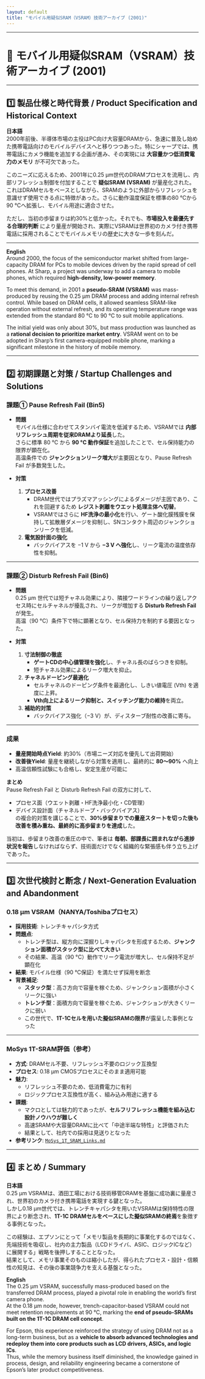 ```yaml
---
layout: default
title: "モバイル用疑似SRAM（VSRAM）技術アーカイブ (2001)"
---
```


---

# 📘 モバイル用疑似SRAM（VSRAM）技術アーカイブ (2001)

---

## 1️⃣ 製品仕様と時代背景 / Product Specification and Historical Context

**日本語**  
2000年前後、半導体市場の主役はPC向け大容量DRAMから、急速に普及し始めた携帯電話向けのモバイルデバイスへと移りつつあった。特にシャープでは、携帯電話にカメラ機能を追加する企画が進み、その実現には **大容量かつ低消費電力のメモリ** が不可欠であった。  

このニーズに応えるため、2001年に0.25 µm世代のDRAMプロセスを流用し、内部リフレッシュ制御を付加することで **疑似SRAM (VSRAM)** が量産化された。これはDRAMセルをベースとしながら、SRAMのように外部からリフレッシュを意識せず使用できる点に特徴があった。さらに動作温度保証を標準の80 °Cから90 °Cへ拡張し、モバイル用途に適合させた。  

ただし、当初の歩留まりは約30%と低かった。それでも、**市場投入を最優先する合理的判断** により量産が開始され、実際にVSRAMは世界初のカメラ付き携帯電話に採用されることでモバイルメモリの歴史に大きな一歩を刻んだ。  

---

**English**  
Around 2000, the focus of the semiconductor market shifted from large-capacity DRAM for PCs to mobile devices driven by the rapid spread of cell phones. At Sharp, a project was underway to add a camera to mobile phones, which required **high-density, low-power memory**.  

To meet this demand, in 2001 a **pseudo-SRAM (VSRAM)** was mass-produced by reusing the 0.25 µm DRAM process and adding internal refresh control. While based on DRAM cells, it allowed seamless SRAM-like operation without external refresh, and its operating temperature range was extended from the standard 80 °C to 90 °C to suit mobile applications.  

The initial yield was only about 30%, but mass production was launched as a **rational decision to prioritize market entry**. VSRAM went on to be adopted in Sharp’s first camera-equipped mobile phone, marking a significant milestone in the history of mobile memory.  

---

## 2️⃣ 初期課題と対策 / Startup Challenges and Solutions

### 課題① Pause Refresh Fail (Bin5)

- **問題**  
  モバイル仕様に合わせてスタンバイ電流を低減するため、VSRAMでは **内部リフレッシュ周期を従来DRAMより延長**した。  
  さらに標準 80 °C から **90 °C 動作保証**を追加したことで、セル保持能力の限界が顕在化。  
  高温条件での **ジャンクションリーク増大**が主要因となり、Pause Refresh Fail が多数発生した。  

- **対策**  
  1. **プロセス改善**  
     - DRAM世代ではプラズマアッシングによるダメージが主因であり、これを回避するため **レジスト剥離をウエット処理主体へ切替**。  
     - VSRAMではさらに **HF洗浄の最小化**を行い、ゲート酸化膜残膜を保持して拡散層ダメージを抑制し、SNコンタクト周辺のジャンクションリークを低減。  
  2. **電気設計面の強化**  
     - バックバイアスを −1 V から **−3 V へ強化**し、リーク電流の温度依存性を抑制。  

---

### 課題② Disturb Refresh Fail (Bin6)

- **問題**  
  0.25 µm 世代では短チャネル効果により、隣接ワードラインの繰り返しアクセス時にセルチャネルが擾乱され、リークが増加する **Disturb Refresh Fail** が発生。  
  高温（90 °C）条件下で特に顕著となり、セル保持力を制約する要因となった。  

- **対策**  
  1. **寸法制御の徹底**  
     - **ゲートCDの中心値管理を強化**し、チャネル長のばらつきを抑制。  
     - 短チャネル効果によるリーク増大を抑止。  
  2. **チャネルドーピング最適化**  
     - セルチャネルのドーピング条件を最適化し、しきい値電圧 (Vth) を適度に上昇。  
     - **Vth向上によるリーク抑制と、スイッチング能力の維持**を両立。  
  3. **補助的対策**  
     - バックバイアス強化（−3 V）が、ディスターブ耐性の改善に寄与。  

---

### 成果

- **量産開始時点Yield**: 約30%（市場ニーズ対応を優先して出荷開始）  
- **改善後Yield**: 量産を継続しながら対策を適用し、最終的に **80〜90%** へ向上  
- 高温信頼性試験にも合格し、安定生産が可能に  

**まとめ**  
Pause Refresh Fail と Disturb Refresh Fail の双方に対して、  
- プロセス面（ウエット剥離・HF洗浄最小化・CD管理）  
- デバイス設計面（チャネルドープ・バックバイアス）  
の複合的対策を講じることで、**30%歩留まりでの量産スタートを切った後も改善を積み重ね、最終的に高歩留まりを達成**した。  

当初は、歩留まり改善の重圧の中で、筆者は **毎朝、部課長に囲まれながら進捗状況を報告**しなければならず、技術面だけでなく組織的な緊張感も伴う立ち上げであった。  

---

## 3️⃣ 次世代検討と断念 / Next-Generation Evaluation and Abandonment

### 0.18 µm VSRAM（NANYA/Toshibaプロセス）

- **採用技術**: トレンチキャパシタ方式  
- **問題点**:  
  - トレンチ型は、縦方向に深掘りしキャパシタを形成するため、**ジャンクション面積がスタック型に比べて大きい**  
  - その結果、高温（90 °C）動作でリーク電流が増大し、セル保持不足が顕在化  
- **結果**: モバイル仕様（90 °C保証）を満たせず採用を断念  
- **背景補足**:  
  - **スタック型**：高さ方向で容量を稼ぐため、ジャンクション面積が小さくリークに強い  
  - **トレンチ型**：面積方向で容量を稼ぐため、ジャンクションが大きくリークに弱い  
  - この世代で、**1T-1Cセルを用いた擬似SRAMの限界**が露呈した事例となった  

---

### MoSys 1T-SRAM評価（参考）

- **方式**: DRAMセル不要、リフレッシュ不要のロジック互換型  
- **プロセス**: 0.18 µm CMOSプロセスにそのまま適用可能  
- **魅力**:  
  - リフレッシュ不要のため、低消費電力に有利  
  - ロジックプロセス互換性が高く、組み込み用途に適する  
- **課題**:  
  - マクロとしては魅力的であったが、**セルフリフレッシュ機能を組み込む設計ノウハウが難しく**  
  - 高速SRAMや大容量DRAMに比べて「中途半端な特性」と評価された  
  - 結果として、社内での採用は見送りとなった  
- **参考リンク**: [`MoSys_1T_SRAM_Links.md`](./MoSys_1T_SRAM_Links.md)
  
---

## 4️⃣ まとめ / Summary

**日本語**  
0.25 µm VSRAMは、酒田工場における技術移管DRAMを基盤に成功裏に量産され、世界初のカメラ付き携帯電話を実現する鍵となった。  
しかし0.18 µm世代では、トレンチキャパシタを用いたVSRAMは保持特性の限界により断念され、**1T-1C DRAMセルをベースにした擬似SRAMの終焉**を象徴する事例となった。  

この経験は、エプソンにとって「メモリ製品を長期的に事業化するのではなく、先端技術を吸収し、社内の主力製品（LCDドライバ、ASIC、ロジックICなど）に展開する」戦略を後押しすることとなった。  
結果として、メモリ事業そのものは縮小したが、得られたプロセス・設計・信頼性の知見は、その後の事業競争力を支える基盤となった。  

**English**  
The 0.25 µm VSRAM, successfully mass-produced based on the transferred DRAM process, played a pivotal role in enabling the world’s first camera phone.  
At the 0.18 µm node, however, trench-capacitor-based VSRAM could not meet retention requirements at 90 °C, marking the **end of pseudo-SRAMs built on the 1T-1C DRAM cell concept**.  

For Epson, this experience reinforced the strategy of using DRAM not as a long-term business, but as a **vehicle to absorb advanced technologies and redeploy them into core products such as LCD drivers, ASICs, and logic ICs**.  
Thus, while the memory business itself diminished, the knowledge gained in process, design, and reliability engineering became a cornerstone of Epson’s later product competitiveness.  
